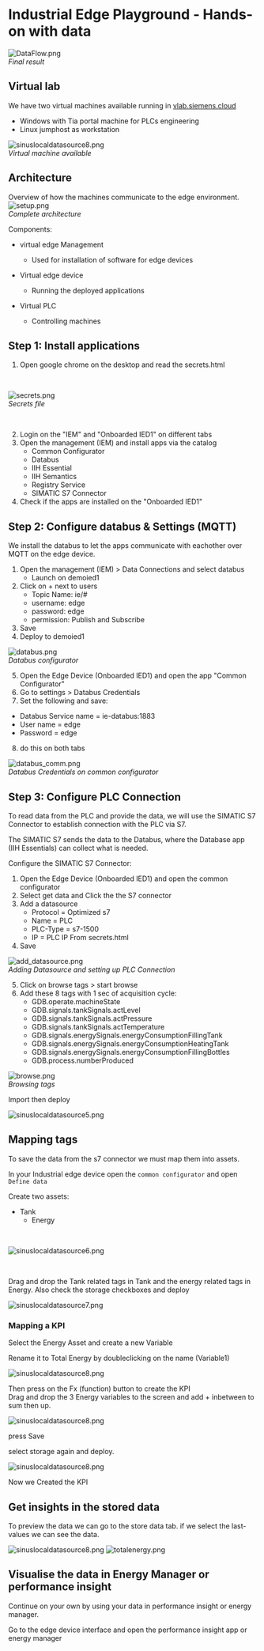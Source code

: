 # Industrial Edge Playground - Hands-on with data
![DataFlow.png](graphics/DataFlow.PNG) 
<br> *Final result*

## Virtual lab
We have two virtual machines available running in [vlab.siemens.cloud](https://vlab.siemens.cloud/) 
* Windows with Tia portal machine for PLCs engineering
* Linux jumphost as workstation

![sinuslocaldatasource8.png](graphics/sinuslocaldatasource13.png)
<br> *Virtual machine available*


## Architecture
Overview of how the machines communicate to the edge environment.
![setup.png](graphics_/setup.PNG)
<br> *Complete architecture*

Components:
* virtual edge Management
  * Used for installation of software for edge devices

* Virtual edge device
  * Running the deployed applications

* Virtual PLC
  * Controlling machines

## Step 1: Install applications
1. Open google chrome on the desktop and read the secrets.html <br>

<br>

![secrets.png](graphics_/secrets.PNG)
<br>*Secrets file*

<br>

2. Login on the "IEM" and "Onboarded IED1" on different tabs <br>
3. Open the management (IEM) and install apps via the catalog <br>
    * Common Configurator<br>
    * Databus<br>
    * IIH Essential<br>
    * IIH Semantics<br>
    * Registry Service<br>
    * SIMATIC S7 Connector<br>
4. Check if the apps are installed on the "Onboarded IED1"

## Step 2: Configure databus & Settings (MQTT)
We install the databus to let the apps communicate with eachother over MQTT on the edge device.

1. Open the management (IEM) > Data Connections and select databus
    * Launch on demoied1
2. Click on + next to users
    * Topic Name: ie/#
    * username: edge
    * password: edge
    * permission: Publish and Subscribe
3. Save
4. Deploy to demoied1

![databus.png](graphics_/databus.PNG)
<br>*Databus configurator*

5. Open the Edge Device (Onboarded IED1) and open the app "Common Configurator"
6. Go to settings > Databus Credentials
7. Set the following and save:
  * Databus Service name = ie-databus:1883
  * User name = edge
  * Password = edge
8. do this on both tabs

![databus_comm.png](graphics_/databus_comm.PNG)
<br>*Databus Credentials on common configurator*


## Step 3: Configure PLC Connection

To read data from the PLC and provide the data, we will use the SIMATIC S7 Connector to establish connection with the PLC via S7.

The SIMATIC S7 sends the data to the Databus, where the Database app (IIH Essentials) can collect what is needed.

Configure the SIMATIC S7 Connector:

1. Open the Edge Device (Onboarded IED1) and open the common configurator 
2. Select get data and Click the the S7 connector
3. Add a datasource
    * Protocol = Optimized s7
    * Name = PLC
    * PLC-Type = s7-1500
    * IP = PLC IP From secrets.html
4. Save



![add_datasource.png](graphics_/add_datasource.PNG)
<br>*Adding Datasource and setting up PLC Connection*


5. Click on browse tags > start browse
6. Add these 8 tags with 1 sec of acquisition cycle:
    * GDB.operate.machineState
    * GDB.signals.tankSignals.actLevel
    * GDB.signals.tankSignals.actPressure
    * GDB.signals.tankSignals.actTemperature
    * GDB.signals.energySignals.energyConsumptionFillingTank
    * GDB.signals.energySignals.energyConsumptionHeatingTank	
    * GDB.signals.energySignals.energyConsumptionFillingBottles
    * GDB.process.numberProduced

![browse.png](graphics_/browse.PNG)
<br>*Browsing tags*



Import 
then deploy

![sinuslocaldatasource5.png](graphics/sinuslocaldatasource5.png)



## Mapping tags
To save the data from the s7 connector we must map them into assets.

In your Industrial edge device open the ```common configurator``` and open ```Define data```

Create two assets:
* Tank
  * Energy

<br>

![sinuslocaldatasource6.png](graphics/sinuslocaldatasource6.png)

<br>

Drag and drop the Tank related tags in Tank and the energy related tags in Energy.
Also check the storage checkboxes and deploy

![sinuslocaldatasource7.png](graphics/sinuslocaldatasource7.png)


### Mapping a KPI
Select the Energy Asset and create a new Variable 

Rename it to Total Energy by doubleclicking on the name (Variable1)

![sinuslocaldatasource8.png](graphics/sinuslocaldatasource8.png)

Then press on the Fx (function) button to create the KPI<br>
Drag and drop the 3 Energy variables to the screen and add + inbetween to sum then up.

![sinuslocaldatasource8.png](graphics/sinuslocaldatasource10.png)

press Save <br>

select storage again and deploy.

![sinuslocaldatasource8.png](graphics/sinuslocaldatasource11.png)

Now we Created the KPI

## Get insights in the stored data
To preview the data we can go to the store data tab. if we select the last-values we can see the data.

![sinuslocaldatasource8.png](graphics/sinuslocaldatasource12.png)
![totalenergy.png](graphics/totalenergy.png)

## Visualise the data in Energy Manager or performance insight
Continue on your own by using your data in performance insight or energy manager.

Go to the edge device interface and open the performance insight app or energy manager

